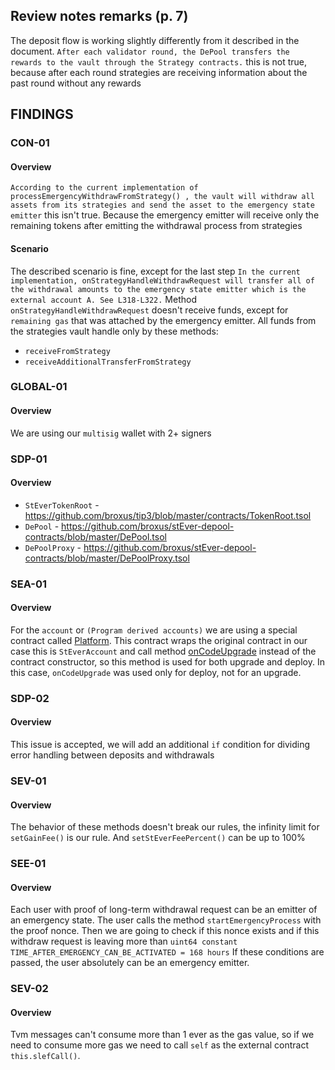 ## Review notes remarks (p. 7)
The deposit flow is working slightly differently from it described in the document.
`After each validator round, the DePool
transfers the rewards to the vault through the Strategy contracts.` this is not true,
because after each round strategies are receiving information about the past round without any rewards

## FINDINGS

### CON-01
#### Overview
`According to the current implementation of processEmergencyWithdrawFromStrategy() , the vault will withdraw all assets
from its strategies and send the asset to the emergency state emitter` this isn't true.
Because the emergency emitter will receive only the remaining tokens after emitting the withdrawal process from strategies

#### Scenario
The described scenario is fine, except for the last step
`In the current implementation, onStrategyHandleWithdrawRequest will transfer all of the withdrawal amounts to the
emergency state emitter which is the external account A. See L318-L322.`
Method `onStrategyHandleWithdrawRequest` doesn't receive funds, except for `remaining gas` that was attached by the emergency emitter.
All funds from the strategies vault handle only by these methods:
- `receiveFromStrategy`
- `receiveAdditionalTransferFromStrategy`

### GLOBAL-01
#### Overview
We are using our `multisig` wallet with 2+ signers

### SDP-01
#### Overview
- `StEverTokenRoot` - https://github.com/broxus/tip3/blob/master/contracts/TokenRoot.tsol
- `DePool` - https://github.com/broxus/stEver-depool-contracts/blob/master/DePool.tsol
- `DePoolProxy` - https://github.com/broxus/stEver-depool-contracts/blob/master/DePoolProxy.tsol

### SEA-01
#### Overview
For the `account` or `(Program derived accounts)` we are using a special contract called [Platform](https://github.com/broxus/ever-contracts/blob/master/contracts/platform/Platform.tsol).
This contract wraps the original contract in our case this is `StEverAccount` and call method [onCodeUpgrade](https://github.com/broxus/ever-contracts/blob/master/contracts/platform/Platform.tsol#L45)
instead of the contract constructor, so this method is used for both upgrade and deploy. In this case, `onCodeUpgrade` was used only for deploy, not for an upgrade.

### SDP-02
#### Overview
This issue is accepted, we will add an additional `if` condition for dividing error handling between deposits and withdrawals

### SEV-01
#### Overview
The behavior of these methods doesn't break our rules, the infinity limit for `setGainFee()` is our rule.
And `setStEverFeePercent()` can be up to 100%

### SEE-01
#### Overview
Each user with proof of long-term withdrawal request can be an emitter of an emergency state. The user calls the method `startEmergencyProcess` with the proof nonce.
Then we are going to check if this nonce exists and if this withdraw request is leaving more than `uint64 constant TIME_AFTER_EMERGENCY_CAN_BE_ACTIVATED = 168 hours`
If these conditions are passed, the user absolutely can be an emergency emitter.

### SEV-02
#### Overview
Tvm messages can't consume more than 1 ever as the gas value, so if we need to consume more gas we need to call `self` as the external contract `this.slefCall()`.


